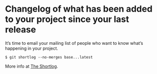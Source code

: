 # Changelog of what has been added to your project since your last release

It’s time to email your mailing list of people who want to know what’s happening in your project.

    $ git shortlog --no-merges base...latest

More info at [The Shortlog](https://git-scm.com/book/en/v2/Distributed-Git-Maintaining-a-Project#The-Shortlog).
